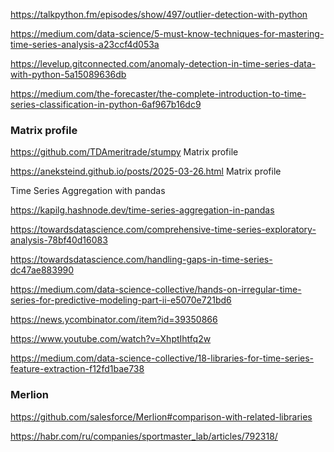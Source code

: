
https://talkpython.fm/episodes/show/497/outlier-detection-with-python

https://medium.com/data-science/5-must-know-techniques-for-mastering-time-series-analysis-a23ccf4d053a

https://levelup.gitconnected.com/anomaly-detection-in-time-series-data-with-python-5a15089636db

https://medium.com/the-forecaster/the-complete-introduction-to-time-series-classification-in-python-6af967b16dc9

### Matrix profile
<https://github.com/TDAmeritrade/stumpy>  Matrix profile

<https://aneksteind.github.io/posts/2025-03-26.html> Matrix profile

Time Series Aggregation with pandas

<https://kapilg.hashnode.dev/time-series-aggregation-in-pandas>

https://towardsdatascience.com/comprehensive-time-series-exploratory-analysis-78bf40d16083

https://towardsdatascience.com/handling-gaps-in-time-series-dc47ae883990

https://medium.com/data-science-collective/hands-on-irregular-time-series-for-predictive-modeling-part-ii-e5070e721bd6

https://news.ycombinator.com/item?id=39350866

https://www.youtube.com/watch?v=XhptIhtfq2w

https://medium.com/data-science-collective/18-libraries-for-time-series-feature-extraction-f12fd1bae738

### Merlion 
https://github.com/salesforce/Merlion#comparison-with-related-libraries

https://habr.com/ru/companies/sportmaster_lab/articles/792318/
